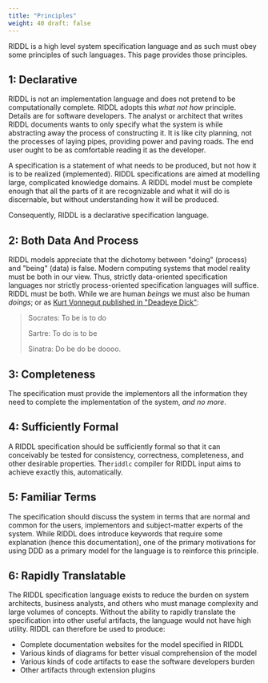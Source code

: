 ```yaml
---
title: "Principles"
weight: 40 draft: false
---
```

RIDDL is a high level system specification language and as such must obey 
some principles of such languages. This page provides those principles.

## 1: Declarative
RIDDL is not an implementation language and does not pretend to be
computationally complete. RIDDL adopts this _what not how_ principle. 
Details are for software developers. The analyst or architect that writes
RIDDL documents wants to only specify what the system is while abstracting 
away the process of constructing it. It is like city planning, not the 
processes of laying pipes, providing power and paving roads. The end user 
ought to be as comfortable reading it as the developer. 

A specification is a statement of what needs to be produced, but not how 
it is to be realized (implemented). RIDDL specifications are aimed at 
modelling large, complicated knowledge domains. A RIDDL model must be 
complete enough that all the parts of it are recognizable and what it will 
do is discernable, but without understanding how it will be produced. 

Consequently, RIDDL is a declarative specification language. 

## 2: Both Data And Process
RIDDL models appreciate that the dichotomy between "doing" (process) and 
"being" (data) is false. Modern computing systems that model reality must 
be both in our view. Thus, strictly data-oriented specification languages 
nor strictly process-oriented specification languages will suffice. RIDDL 
must be both. While we are human _beings_ we must also be human _doings_; or 
as [Kurt Vonnegut published in "Deadeye Dick"](https://quoteinvestigator.com/2013/09/16/do-be-do/):
> Socrates: To be is to do
> 
> Sartre: To do is to be
> 
> Sinatra: Do be do be doooo.

## 3: Completeness  
The specification must provide the implementors all the information they need
to complete the implementation of the system, _and no more_. 

## 4: Sufficiently Formal 
A RIDDL specification should be sufficiently formal so that it can conceivably be
tested for consistency, correctness, completeness, and other desirable 
properties. The`riddlc` compiler for RIDDL input aims to achieve exactly 
this, automatically. 

## 5: Familiar Terms
The specification should discuss the system in terms that are normal and 
common for the users, implementors and subject-matter experts of the system. 
While RIDDL does introduce keywords that require some explanation (hence 
this documentation), one of the primary motivations for using DDD as a 
primary model for the language is to reinforce this principle. 

## 6: Rapidly Translatable
The RIDDL specification language exists to reduce the burden on system 
architects, business analysts, and others who must manage complexity and 
large volumes of concepts. Without the ability to rapidly translate the 
specification into other useful artifacts, the language would not have high 
utility. RIDDL can therefore be used to produce:
* Complete documentation websites for the model specified in RIDDL
* Various kinds of diagrams for better visual comprehension of the model
* Various kinds of code artifacts to ease the software developers burden
* Other artifacts through extension plugins  
